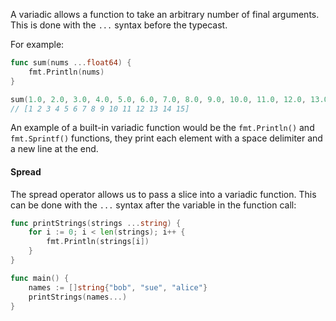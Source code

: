 A variadic allows a function to take an arbitrary number of final arguments.
This is done with the `...` syntax before the typecast.

For example:
```go
func sum(nums ...float64) {
	fmt.Println(nums)
}

sum(1.0, 2.0, 3.0, 4.0, 5.0, 6.0, 7.0, 8.0, 9.0, 10.0, 11.0, 12.0, 13.0, 14.0, 15.0)
// [1 2 3 4 5 6 7 8 9 10 11 12 13 14 15]
```

An example of a built-in variadic function would be the `fmt.Println()` and `fmt.Sprintf()` functions, they print each element with a space delimiter and a new line at the end.

#### Spread
The spread operator allows us to pass a slice into a variadic function.
This can be done with the `...` syntax after the variable in the function call:

```go
func printStrings(strings ...string) {
	for i := 0; i < len(strings); i++ {
		fmt.Println(strings[i])
	}
}

func main() {
    names := []string{"bob", "sue", "alice"}
    printStrings(names...)
}
```

